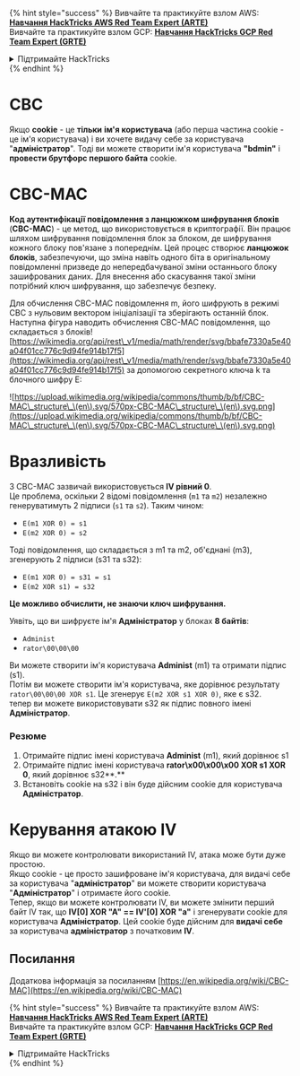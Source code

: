 {% hint style="success" %}
Вивчайте та практикуйте взлом AWS: <img src="/.gitbook/assets/arte.png" alt="" data-size="line">[**Навчання HackTricks AWS Red Team Expert (ARTE)**](https://training.hacktricks.xyz/courses/arte)<img src="/.gitbook/assets/arte.png" alt="" data-size="line">\
Вивчайте та практикуйте взлом GCP: <img src="/.gitbook/assets/grte.png" alt="" data-size="line">[**Навчання HackTricks GCP Red Team Expert (GRTE)**<img src="/.gitbook/assets/grte.png" alt="" data-size="line">](https://training.hacktricks.xyz/courses/grte)

<details>

<summary>Підтримайте HackTricks</summary>

* Перевірте [**плани підписки**](https://github.com/sponsors/carlospolop)!
* **Приєднуйтесь до** 💬 [**групи Discord**](https://discord.gg/hRep4RUj7f) або [**групи Telegram**](https://t.me/peass) або **слідкуйте** за нами на **Twitter** 🐦 [**@hacktricks\_live**](https://twitter.com/hacktricks\_live)**.**
* **Поширюйте хакерські трюки, надсилаючи PR до** [**HackTricks**](https://github.com/carlospolop/hacktricks) та [**HackTricks Cloud**](https://github.com/carlospolop/hacktricks-cloud) репозиторіїв на GitHub.

</details>
{% endhint %}


# CBC

Якщо **cookie** - це **тільки** **ім'я користувача** (або перша частина cookie - це ім'я користувача) і ви хочете видачу себе за користувача "**адміністратор**". Тоді ви можете створити ім'я користувача **"bdmin"** і **провести брутфорс першого байта** cookie.

# CBC-MAC

**Код аутентифікації повідомлення з ланцюжком шифрування блоків** (**CBC-MAC**) - це метод, що використовується в криптографії. Він працює шляхом шифрування повідомлення блок за блоком, де шифрування кожного блоку пов'язане з попереднім. Цей процес створює **ланцюжок блоків**, забезпечуючи, що зміна навіть одного біта в оригінальному повідомленні призведе до непередбачуваної зміни останнього блоку зашифрованих даних. Для внесення або скасування такої зміни потрібний ключ шифрування, що забезпечує безпеку.

Для обчислення CBC-MAC повідомлення m, його шифрують в режимі CBC з нульовим вектором ініціалізації та зберігають останній блок. Наступна фігура наводить обчислення CBC-MAC повідомлення, що складається з блоків![https://wikimedia.org/api/rest\_v1/media/math/render/svg/bbafe7330a5e40a04f01cc776c9d94fe914b17f5](https://wikimedia.org/api/rest\_v1/media/math/render/svg/bbafe7330a5e40a04f01cc776c9d94fe914b17f5) за допомогою секретного ключа k та блочного шифру E:

![https://upload.wikimedia.org/wikipedia/commons/thumb/b/bf/CBC-MAC\_structure\_\(en\).svg/570px-CBC-MAC\_structure\_\(en\).svg.png](https://upload.wikimedia.org/wikipedia/commons/thumb/b/bf/CBC-MAC\_structure\_\(en\).svg/570px-CBC-MAC\_structure\_\(en\).svg.png)

# Вразливість

З CBC-MAC зазвичай використовується **IV рівний 0**.\
Це проблема, оскільки 2 відомі повідомлення (`m1` та `m2`) незалежно генеруватимуть 2 підписи (`s1` та `s2`). Таким чином:

* `E(m1 XOR 0) = s1`
* `E(m2 XOR 0) = s2`

Тоді повідомлення, що складається з m1 та m2, об'єднані (m3), згенерують 2 підписи (s31 та s32):

* `E(m1 XOR 0) = s31 = s1`
* `E(m2 XOR s1) = s32`

**Це можливо обчислити, не знаючи ключ шифрування.**

Уявіть, що ви шифруєте ім'я **Адміністратор** у блоках **8 байтів**:

* `Administ`
* `rator\00\00\00`

Ви можете створити ім'я користувача **Administ** (m1) та отримати підпис (s1).\
Потім ви можете створити ім'я користувача, яке дорівнює результату `rator\00\00\00 XOR s1`. Це згенерує `E(m2 XOR s1 XOR 0)`, яке є s32.\
тепер ви можете використовувати s32 як підпис повного імені **Адміністратор**.

### Резюме

1. Отримайте підпис імені користувача **Administ** (m1), який дорівнює s1
2. Отримайте підпис імені користувача **rator\x00\x00\x00 XOR s1 XOR 0**, який дорівнює s32**.**
3. Встановіть cookie на s32 і він буде дійсним cookie для користувача **Адміністратор**.

# Керування атакою IV

Якщо ви можете контролювати використаний IV, атака може бути дуже простою.\
Якщо cookie - це просто зашифроване ім'я користувача, для видачі себе за користувача "**адміністратор**" ви можете створити користувача "**Адміністратор**" і отримаєте його cookie.\
Тепер, якщо ви можете контролювати IV, ви можете змінити перший байт IV так, що **IV\[0] XOR "A" == IV'\[0] XOR "a"** і згенерувати cookie для користувача **Адміністратор**. Цей cookie буде дійсним для **видачі себе** за користувача **адміністратор** з початковим **IV**.

## Посилання

Додаткова інформація за посиланням [https://en.wikipedia.org/wiki/CBC-MAC](https://en.wikipedia.org/wiki/CBC-MAC)


{% hint style="success" %}
Вивчайте та практикуйте взлом AWS: <img src="/.gitbook/assets/arte.png" alt="" data-size="line">[**Навчання HackTricks AWS Red Team Expert (ARTE)**](https://training.hacktricks.xyz/courses/arte)<img src="/.gitbook/assets/arte.png" alt="" data-size="line">\
Вивчайте та практикуйте взлом GCP: <img src="/.gitbook/assets/grte.png" alt="" data-size="line">[**Навчання HackTricks GCP Red Team Expert (GRTE)**<img src="/.gitbook/assets/grte.png" alt="" data-size="line">](https://training.hacktricks.xyz/courses/grte)

<details>

<summary>Підтримайте HackTricks</summary>

* Перевірте [**плани підписки**](https://github.com/sponsors/carlospolop)!
* **Приєднуйтесь до** 💬 [**групи Discord**](https://discord.gg/hRep4RUj7f) або [**групи Telegram**](https://t.me/peass) або **слідкуйте** за нами на **Twitter** 🐦 [**@hacktricks\_live**](https://twitter.com/hacktricks\_live)**.**
* **Поширюйте хакерські трюки, надсилаючи PR до** [**HackTricks**](https://github.com/carlospolop/hacktricks) та [**HackTricks Cloud**](https://github.com/carlospolop/hacktricks-cloud) репозиторіїв на GitHub.

</details>
{% endhint %}
